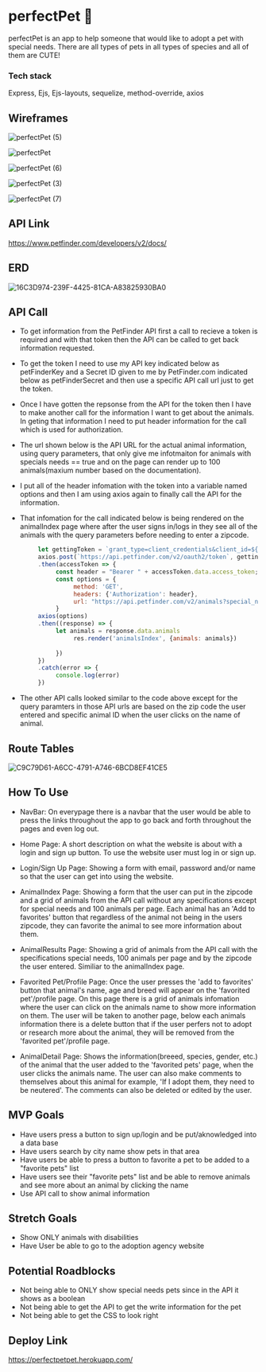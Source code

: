 # perfectPet 🐶

perfectPet is an app to help someone that would like to adopt a pet with special needs. There are all types of pets in all types of species and all of them are CUTE!

### Tech stack

Express, Ejs, Ejs-layouts, sequelize, method-override, axios

## Wireframes

![perfectPet (5)](https://user-images.githubusercontent.com/78924263/141401541-6ca5cd12-f41d-429e-848d-b1938128f4b9.png)

![perfectPet](https://user-images.githubusercontent.com/78924263/141401607-1988bd48-033b-4a39-894c-a22cf6bd0aa8.png)

![perfectPet (6)](https://user-images.githubusercontent.com/78924263/141401779-424abb3f-51b5-40c2-8855-34c891c3c76f.png)

![perfectPet (3)](https://user-images.githubusercontent.com/78924263/141401642-7f7d50ca-2654-4b8f-a48a-4e028adef009.png)

![perfectPet (7)](https://user-images.githubusercontent.com/78924263/141534683-953ef406-6216-46fa-94ad-3e03564e66bd.png)
         
## API Link

https://www.petfinder.com/developers/v2/docs/

## ERD

![16C3D974-239F-4425-81CA-A83825930BA0](https://user-images.githubusercontent.com/78924263/142742374-5d60a3f8-c452-4b98-9f73-935ddcfe758c.jpeg)


## API Call

- To get information from the PetFinder API first a call to recieve a token is required and with that token then the API can be called to get back information requested.
- To get the token I need to use my API key indicated below as petFinderKey and a Secret ID given to me by PetFinder.com indicated below as petFinderSecret and then use a specific API call url just to get the token.
- Once I have gotten the repsonse from the API for the token then I have to make another call for the information I want to get about the animals. In geting that information I need to put header information for the call which is used for authorization.
- The url shown below is the API URL for the actual animal information, using query parameters, that only give me infotmaiton for animals with specials needs == true and on the page can render up to 100 animals(maxium number based on the documentation).
- I put all of the header infomation with the token into a variable named options and then I am using axios again to finally call the API for the information.
- That infomation for the call indicated below is being rendered on the animalIndex page where after the user signs in/logs in they see all of the animals with the query parameters before needing to enter a zipcode.

     ``` js
          let gettingToken = `grant_type=client_credentials&client_id=${petFinderKey}&client_secret=${petFinderSecret}`
          axios.post(`https://api.petfinder.com/v2/oauth2/token`, gettingToken)
          .then(accessToken => {
               const header = "Bearer " + accessToken.data.access_token;
               const options = {
                    method: 'GET',
                    headers: {'Authorization': header},
                    url: "https://api.petfinder.com/v2/animals?special_needs=true&limit=100"
               }
          axios(options)
          .then((response) => {
               let animals = response.data.animals
                    res.render('animalsIndex', {animals: animals})  
               
               })
          })
          .catch(error => {
               console.log(error)
          })
     ```

- The other API calls looked similar to the code above except for the query paramters in those API urls are based on the zip code the user entered and specific animal ID when the user clicks on the name of animal.

## Route Tables

![C9C79D61-A6CC-4791-A746-6BCD8EF41CE5](https://user-images.githubusercontent.com/78924263/142883629-5d26b3bc-3616-4ab2-94a5-f28e09b5d80e.jpeg)

## How To Use

- NavBar: On everypage there is a navbar that the user would be able to press the links throughout the app to go back and forth throughout the pages and even log out.

- Home Page: A short description on what the website is about with a login and sign up button. To use the website user must log in or sign up.

- Login/Sign Up Page: Showing a form with email, password and/or name so that the user can get into using the website.

- AnimalIndex Page: Showing a form that the user can put in the zipcode and a grid of animals from the API call without any specifications except for special needs and 100 animals per page. Each animal has an 'Add to favorites' button that regardless of the animal not being in the users zipcode, they can favorite the animal to see more information about them.

- AnimalResults Page: Showing a grid of animals from the API call with the specifications special needs, 100 animals per page and by the zipcode the user entered. Similiar to the animalIndex page.

- Favorited Pet/Profile Page: Once the user presses the 'add to favorites' button that animal's name, age and breed will appear on the 'favorited pet'/profile page. On this page there is a grid of animals infomation where the user can click on the animals name to show more information on them. The user will be taken to another page, below each animals information there is a delete button that if the user perfers not to adopt or research more about the animal, they will be removed from the 'favorited pet'/profile page.

- AnimalDetail Page: Shows the information(breeed, species, gender, etc.) of the animal that the user added to the 'favorited pets' page, when the user clicks the animals name. The user can also make comments to themselves about this animal for example, 'If I adopt them, they need to be neutered'. The comments can also be deleted or edited by the user.

## MVP Goals

- Have users press a button to sign up/login and be put/aknowledged into a data base
- Have users search by city name show pets in that area
- Have users be able to press a button to favorite a pet to be added to a "favorite pets" list
- Have users see their "favorite pets" list and be able to remove animals and see more about an animal by clicking the name
- Use API call to show animal information

## Stretch Goals

- Show ONLY animals with disabilities
- Have User be able to go to the adoption agency website

## Potential Roadblocks

- Not being able to ONLY show special needs pets since in the API it shows as a boolean
- Not being able to get the API to get the write information for the pet
- Not being able to get the CSS to look right

## Deploy Link

https://perfectpetpet.herokuapp.com/